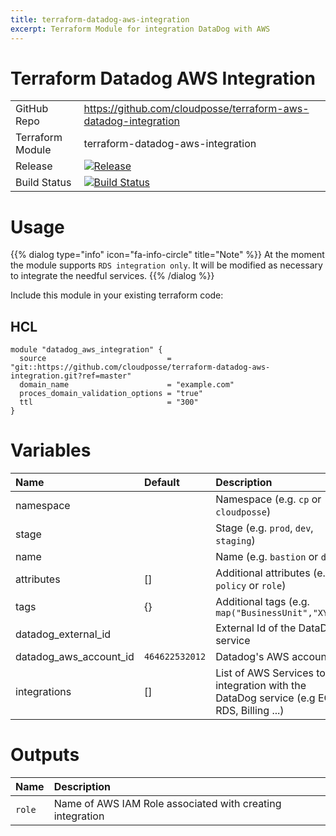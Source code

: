 ```yaml
---
title: terraform-datadog-aws-integration
excerpt: Terraform Module for integration DataDog with AWS
---
```


# Terraform Datadog AWS Integration

|                  |                                                                                                                                                                                |
|:-----------------|:-------------------------------------------------------------------------------------------------------------------------------------------------------------------------------|
| GitHub Repo      | <https://github.com/cloudposse/terraform-aws-datadog-integration>                                                                                                              |
| Terraform Module | terraform-datadog-aws-integration                                                                                                                                              |
| Release          | [![Release](https://img.shields.io/github/release/cloudposse/terraform-datadog-aws-integration.svg)](https://github.com/cloudposse/terraform-datadog-aws-integration/releases) |
| Build Status     | [![Build Status](https://travis-ci.org/cloudposse/terraform-datadog-aws-integration.svg?branch=master)](https://travis-ci.org/cloudposse/terraform-datadog-aws-integration)    |

# Usage

{{% dialog type="info" icon="fa-info-circle" title="Note" %}}
At the moment the module supports `RDS integration only`. It will be modified as necessary to integrate the needful services.
{{% /dialog %}}

Include this module in your existing terraform code:

## HCL

```hcl
module "datadog_aws_integration" {
  source                           = "git::https://github.com/cloudposse/terraform-datadog-aws-integration.git?ref=master"
  domain_name                      = "example.com"
  proces_domain_validation_options = "true"
  ttl                              = "300"
}
```

# Variables

| Name                   | Default        | Description                                                                              | Required |
|:-----------------------|:---------------|:-----------------------------------------------------------------------------------------|:---------|
| namespace              |                | Namespace (e.g. `cp` or `cloudposse`)                                                    | Yes      |
| stage                  |                | Stage (e.g. `prod`, `dev`, `staging`)                                                    | Yes      |
| name                   |                | Name (e.g. `bastion` or `db`)                                                            | Yes      |
| attributes             | []             | Additional attributes (e.g. `policy` or `role`)                                          | No       |
| tags                   | {}             | Additional tags (e.g. `map("BusinessUnit","XYZ")`                                        | No       |
| datadog_external_id    |                | External Id of the DataDog service                                                       | Yes      |
| datadog_aws_account_id | `464622532012` | Datadog's AWS account ID                                                                 | No       |
| integrations           | []             | List of AWS Services to integration with the DataDog service (e.g EC2, RDS, Billing ...) | Yes      |

# Outputs

| Name   | Description                                               |
|:-------|:----------------------------------------------------------|
| `role` | Name of AWS IAM Role associated with creating integration |
